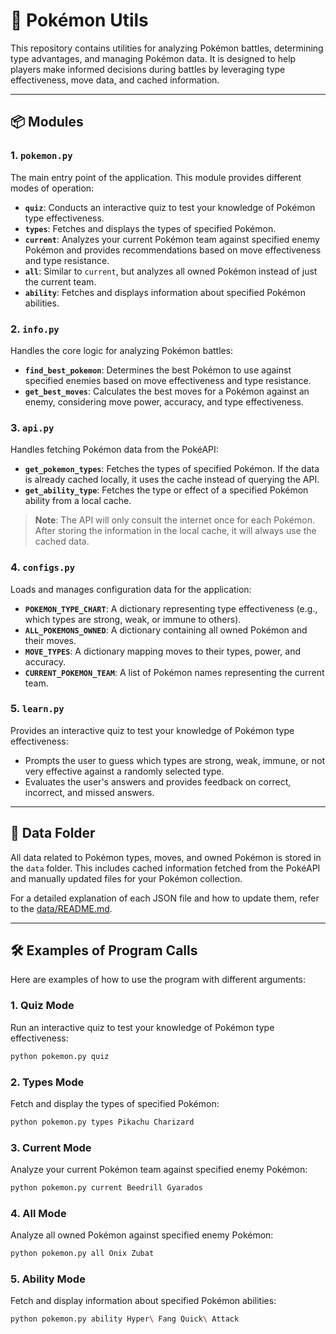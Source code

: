 # 🐾 Pokémon Utils

This repository contains utilities for analyzing Pokémon battles, determining type advantages, and managing Pokémon data. It is designed to help players make informed decisions during battles by leveraging type effectiveness, move data, and cached information.

---

## 📦 Modules

### 1. **`pokemon.py`**
The main entry point of the application. This module provides different modes of operation:
- **`quiz`**: Conducts an interactive quiz to test your knowledge of Pokémon type effectiveness.
- **`types`**: Fetches and displays the types of specified Pokémon.
- **`current`**: Analyzes your current Pokémon team against specified enemy Pokémon and provides recommendations based on move effectiveness and type resistance.
- **`all`**: Similar to `current`, but analyzes all owned Pokémon instead of just the current team.
- **`ability`**: Fetches and displays information about specified Pokémon abilities.

### 2. **`info.py`**
Handles the core logic for analyzing Pokémon battles:
- **`find_best_pokemon`**: Determines the best Pokémon to use against specified enemies based on move effectiveness and type resistance.
- **`get_best_moves`**: Calculates the best moves for a Pokémon against an enemy, considering move power, accuracy, and type effectiveness.

### 3. **`api.py`**
Handles fetching Pokémon data from the PokéAPI:
- **`get_pokemon_types`**: Fetches the types of specified Pokémon. If the data is already cached locally, it uses the cache instead of querying the API.
- **`get_ability_type`**: Fetches the type or effect of a specified Pokémon ability from a local cache.

> **Note**: The API will only consult the internet once for each Pokémon. After storing the information in the local cache, it will always use the cached data.

### 4. **`configs.py`**
Loads and manages configuration data for the application:
- **`POKEMON_TYPE_CHART`**: A dictionary representing type effectiveness (e.g., which types are strong, weak, or immune to others).
- **`ALL_POKEMONS_OWNED`**: A dictionary containing all owned Pokémon and their moves.
- **`MOVE_TYPES`**: A dictionary mapping moves to their types, power, and accuracy.
- **`CURRENT_POKEMON_TEAM`**: A list of Pokémon names representing the current team.

### 5. **`learn.py`**
Provides an interactive quiz to test your knowledge of Pokémon type effectiveness:
- Prompts the user to guess which types are strong, weak, immune, or not very effective against a randomly selected type.
- Evaluates the user's answers and provides feedback on correct, incorrect, and missed answers.

---

## 📂 Data Folder

All data related to Pokémon types, moves, and owned Pokémon is stored in the `data` folder. This includes cached information fetched from the PokéAPI and manually updated files for your Pokémon collection.

For a detailed explanation of each JSON file and how to update them, refer to the [data/README.md](data/README.md).

---

## 🛠️ Examples of Program Calls

Here are examples of how to use the program with different arguments:

### 1. **Quiz Mode**
Run an interactive quiz to test your knowledge of Pokémon type effectiveness:
```bash
python pokemon.py quiz
```

### 2. **Types Mode**
Fetch and display the types of specified Pokémon:
```bash
python pokemon.py types Pikachu Charizard
```

### 3. **Current Mode**
Analyze your current Pokémon team against specified enemy Pokémon:
```bash
python pokemon.py current Beedrill Gyarados
```

### 4. **All Mode**
Analyze all owned Pokémon against specified enemy Pokémon:
```bash
python pokemon.py all Onix Zubat
```

### 5. **Ability Mode**
Fetch and display information about specified Pokémon abilities:
```bash
python pokemon.py ability Hyper\ Fang Quick\ Attack
```